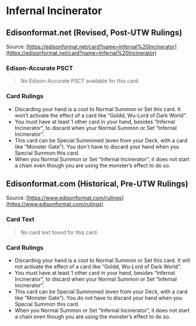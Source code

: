 # Infernal Incinerator

## Edisonformat.net (Revised, Post-UTW Rulings)

Source: [https://edisonformat.net/card?name=Infernal%20Incinerator](https://edisonformat.net/card?name=Infernal%20Incinerator)

### Edison-Accurate PSCT

> No Edison-Accurate PSCT available for this card.

### Card Rulings

*   Discarding your hand is a cost to Normal Summon or Set this card. It won't activate the effect of a card like “Goldd, Wu-Lord of Dark World”.
*   You must have at least 1 other card in your hand, besides “Infernal Incinerator”, to discard when your Normal Summon or Set “Infernal Incinerator”.
*   This card can be Special Summoned (even from your Deck, with a card like “Monster Gate”). You don't have to discard your hand when you Special Summon this card.
*   When you Normal Summon or Set “Infernal Incinerator”, it does not start a chain even though you are using the monster’s effect to do so.


## Edisonformat.com (Historical, Pre-UTW Rulings)

Source: [https://www.edisonformat.com/rulings](https://www.edisonformat.com/rulings)

### Card Text

> No card text found for this card.

### Card Rulings

*   Discarding your hand is a cost to Normal Summon or Set this card. It will not activate the effect of a card like “Goldd, Wu-Lord of Dark World”.
*   You must have at least 1 other card in your hand, besides “Infernal Incinerator”, to discard when your Normal Summon or Set “Infernal Incinerator”.
*   This card can be Special Summoned (even from your Deck, with a card like “Monster Gate”). You do not have to discard your hand when you Special Summon this card.
*   When you Normal Summon or Set “Infernal Incinerator”, it does not start a chain even though you are using the monster’s effect to do so.



